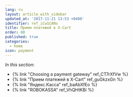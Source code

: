 ```yaml
---
lang: ru
layout: article_with_sidebar
updated_at: '2017-11-21 13:53 +0400'
identifier: ref_iCw1CANs
title: Прием платежей в X-Cart
order: 80
published: true
categories:
  - home
icon: payment
---
```

_In this section:_

*   {% link "Choosing a payment gateway" ref_CT7rXfVw %}
*   {% link "Прием платежей в X-Cart" ref_guGkzxGn %}
*   {% link "Яндекс.Касса" ref_baAbXfEo %}
*   {% link "ROBOKASSA" ref_VhQHtKBi %}
